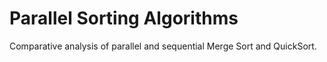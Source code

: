 # Parallel Sorting Algorithms

Comparative analysis of parallel and sequential Merge Sort and QuickSort.

